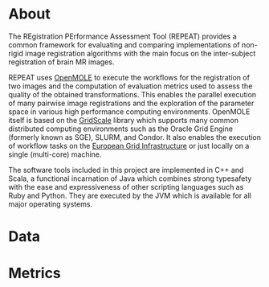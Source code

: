 About
=====

The REgistration PErformance Assessment Tool (REPEAT) provides a common framework for evaluating and comparing implementations of non-rigid image registration algorithms with the main focus on the inter-subject registration of brain MR images.

REPEAT uses [OpenMOLE](http://openmole.org/) to execute the workflows for the registration of two images and the computation of evaluation metrics used to assess the quality of the obtained transformations. This enables the parallel execution of many pairwise image registrations and the exploration of the parameter space in various high performance computing environments. OpenMOLE itself is based on the [GridScale](https://github.com/openmole/gridscale) library which supports many common distributed computing environments such as the Oracle Grid Engine (formerly known as SGE), SLURM, and Condor. It also enables the execution of workflow tasks on the [European Grid Infrastructure](http://www.egi.eu) or just locally on a single (multi-core) machine.

The software tools included in this project are implemented in C++ and Scala, a functional incarnation of Java which combines strong typesafety with the ease and expressiveness of other scripting languages such as Ruby and Python. They are executed by the JVM which is available for all major operating systems.

Data
====


Metrics
=======
